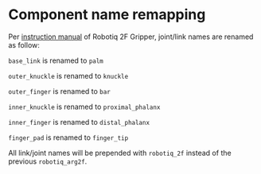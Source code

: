 # Component name remapping

Per [instruction manual](../../../../official_docs/Robotiq_2F_Documentation.pdf) of Robotiq 2F Gripper, joint/link names are renamed as follow:

`base_link` is renamed to `palm`

`outer_knuckle` is renamed to `knuckle`

`outer_finger` is renamed to `bar`

`inner_knuckle` is renamed to `proximal_phalanx`

`inner_finger` is renamed to `distal_phalanx`

`finger_pad` is renamed to `finger_tip`

All link/joint names will be prepended with `robotiq_2f` instead of the previous `robotiq_arg2f`.
